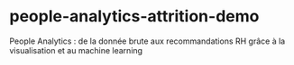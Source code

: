 # people-analytics-attrition-demo
People Analytics : de la donnée brute aux recommandations RH grâce à la visualisation et au machine learning
